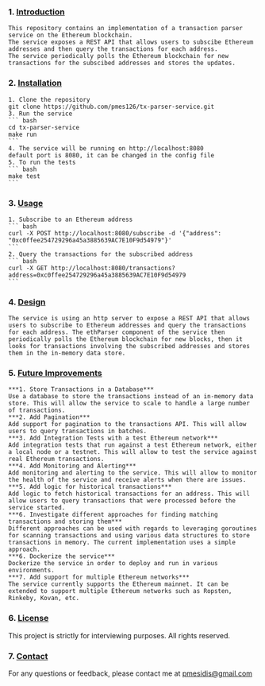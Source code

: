 ### 1. [Introduction](#introduction)
    This repository contains an implementation of a transaction parser service on the Ethereum blockchain. 
    The service exposes a REST API that allows users to subscibe Ethereum addresses and then query the transactions for each address.
    The service periodically polls the Ethereum blockchain for new transactions for the subscibed addresses and stores the updates.
### 2. [Installation](#installation)
    1. Clone the repository
    git clone https://github.com/pmes126/tx-parser-service.git
    3. Run the service
    ``` bash
    cd tx-parser-service
    make run
    ```
    4. The service will be running on http://localhost:8080
    default port is 8080, it can be changed in the config file
    5. To run the tests
    ``` bash
    make test
    ```

### 3. [Usage](#usage)
    1. Subscribe to an Ethereum address
    ``` bash
    curl -X POST http://localhost:8080/subscribe -d '{"address": "0xc0ffee254729296a45a3885639AC7E10F9d54979"}'
    ```
    2. Query the transactions for the subscribed address
    ``` bash
    curl -X GET http://localhost:8080/transactions?address=0xc0ffee254729296a45a3885639AC7E10F9d54979
    ```

### 4. [Design](#design)
    The service is using an http server to expose a REST API that allows users to subscribe to Ethereum addresses and query the transactions for each address. The ethParser component of the service then periodically polls the Ethereum blockchain for new blocks, then it looks for transactions involving the subscribed addresses and stores them in the in-memory data store. 

### 5. [Future Improvements](#future-improvements)
    ***1. Store Transactions in a Database***
    Use a database to store the transactions instead of an in-memory data store. This will allow the service to scale to handle a large number of transactions.
    ***2. Add Pagination***
    Add support for pagination to the transactions API. This will allow users to query transactions in batches.
    ***3. Add Integration Tests with a test Ethereum network***
    Add integration tests that run against a test Ethereum network, either a local node or a testnet. This will allow to test the service against real Ethereum transactions.
    ***4. Add Monitoring and Alerting***
    Add monitoring and alerting to the service. This will allow to monitor the health of the service and receive alerts when there are issues.
    ***5. Add logic for historical transactions***
    Add logic to fetch historical transactions for an address. This will allow users to query transactions that were processed before the service started.
    ***6. Investigate different approaches for finding matching transactions and storing them***
    Different approaches can be used with regards to leveraging goroutines for scanning transactions and using various data structures to store transactions in memory. The current implementation uses a simple approach.
    ***6. Dockerize the service***
    Dockerize the service in order to deploy and run in various environments.
    ***7. Add support for multiple Ethereum networks***
    The service currently supports the Ethereum mainnet. It can be extended to support multiple Ethereum networks such as Ropsten, Rinkeby, Kovan, etc.

### 6. [License](#license)
This project is strictly for interviewing purposes. All rights reserved.

### 7. [Contact](#contact)
For any questions or feedback, please contact me at pmesidis@gmail.com
